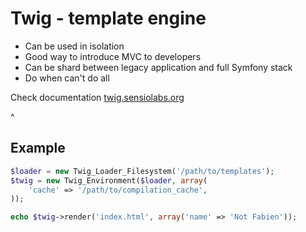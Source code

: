 # Twig - template engine
- Can be used in isolation
- Good way to introduce MVC to developers
- Can be shard between legacy application and full Symfony stack
- Do when can't do all 


Check documentation [twig.sensiolabs.org](http://twig.sensiolabs.org/)

^

## Example

```php
$loader = new Twig_Loader_Filesystem('/path/to/templates');
$twig = new Twig_Environment($loader, array(
    'cache' => '/path/to/compilation_cache',
));

echo $twig->render('index.html', array('name' => 'Not Fabien'));
```

